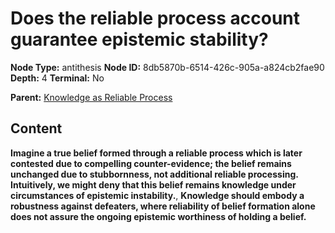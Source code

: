 # Does the reliable process account guarantee epistemic stability?

**Node Type:** antithesis
**Node ID:** 8db5870b-6514-426c-905a-a824cb2fae90
**Depth:** 4
**Terminal:** No

**Parent:** [Knowledge as Reliable Process](knowledge-as-reliable-process-synthesis-8ce68dd0-0d04-46d2-af40-9aeff819bc95.md)

## Content

**Imagine a true belief formed through a reliable process which is later contested due to compelling counter-evidence; the belief remains unchanged due to stubbornness, not additional reliable processing. Intuitively, we might deny that this belief remains knowledge under circumstances of epistemic instability.**, **Knowledge should embody a robustness against defeaters, where reliability of belief formation alone does not assure the ongoing epistemic worthiness of holding a belief.**
